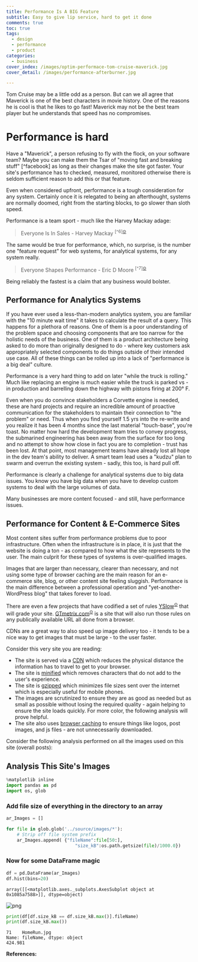 ```yaml
---
title: Performance Is A BIG Feature
subtitle: Easy to give lip service, hard to get it done
comments: true
toc: true
tags:
  - design
  - performance
  - product
categories:
  - business
cover_index: /images/optim-performace-tom-cruise-maverick.jpg
cover_detail: /images/performance-afterburner.jpg

---
```

Tom Cruise may be a little odd as a person. But can we all agree that Maverick is one of the best characters in movie history. One of the reasons he is cool is that he likes to go fast! Maverick may not be the best team player but he understands that speed has no compromises.

# Performance is hard

Have a "Maverick", a person refusing to fly with the flock, on your software team? Maybe you can make them the Tsar of "moving fast and breaking stuff" [^facebook] as long as their changes make the site got faster. Your site's performance has to checked, measured, monitored otherwise there is seldom sufficient reason to add this or that feature. 

Even when considered upfront, performance is a tough consideration for any system. Certainly once it is relegated to being an afterthought, systems are normally doomed, right from the starting blocks, to go slower than sloth speed.

Performance is a team sport - much like the Harvey Mackay adage:

> Everyone Is In Sales - Harvey Mackay <sup>[^6][⊙](#foot6)</sup>

The same would be true for performance, which, no surprise, is the number one "feature request" for web systems, for analytical systems, for any system really. 

> Everyone Shapes Performance - Eric D Moore <sup>[^7][⊙](#foot7)</sup>


Being reliably the fastest is a claim that any business would bolster.


## Performance for Analytics Systems

If you have ever used a less-than-modern analytics system, you are familiar with the "10 minute wait time" it takes to calculate the result of a query. This happens for a plethora of reasons. One of them is a poor understanding of the problem space and choosing components that are too narrow for the holistic needs of the business. One of them is a product architecture being asked to do more than originally designed to do - where key customers ask appropriately selected components to do things outside of their intended use case. All of these things can be rolled up into a lack of "performance is a big deal" culture.

Performance is a very hard thing to add on later "while the truck is rolling." Much like replacing an engine is much easier while the truck is parked vs - in production and barrelling down the highway with pistons firing at 200&#176; F.

Even when you do convince stakeholders a Corvette engine is needed, these are hard projects and require an incredible amount of proactive communication for the stakeholders to maintain their connection to "the problem" or need. Thus when you find yourself 1.5 yrs into the re-write and you realize it has been 4 months since the last material "touch-base", you're toast. No matter how hard the development team tries to convey progress, the submarined engineering has been away from the surface for too long and no attempt to show how close in fact you are to completion - trust has been lost. At that point, most management teams have already lost all hope in the dev team's ability to deliver. A smart team lead uses a "kudzu" plan to swarm and overrun the existing system - sadly, this too, is hard pull off.

Performance is clearly a challenge for analytical systems due to big data issues. You know you have big data when you have to develop custom systems to deal with the large volumes of data.

Many businesses are more content focused - and still, have performance issues.

## Performance for Content & E-Commerce Sites

Most content sites suffer from performance problems due to poor infrastructure. Often when the infrastructure is in place, it is just that the website is doing a ton - as compared to how what the site represents to the user. The main culprit for these types of systems is over-qualified images. 

Images that are larger than necessary, clearer than necessary, and not using some type of browser caching are the main reason for an e-commerce site, blog, or other content site feeling sluggish. Performance is the main difference between a professional operation and "yet-another-WordPress blog" that takes forever to load.

There are even a few projects that have codified a set of rules [YSlow](http://yslow.org/)<sup>[⊙](#foot1)</sup> that will grade your site. [GTmetrix.com](https://gtmetrix.com/)<sup>[⊙](#foot5)</sup> is a site that will also run those rules on any publically available URL all done from a browser.

CDNs are a great way to also speed up image delivery too - it tends to be a nice way to get images that must be large - to the user faster. 

Consider this very site you are reading:

- The site is served via a [CDN](https://en.wikipedia.org/wiki/Content_delivery_network) which reduces the physical distance the information has to travel to get to your browser.
- The site is [minified](http://bit.ly/2ljO1wO) which removes characters that do not add to the user's experience.
- The site is [gzipped](https://en.wikipedia.org/wiki/Gzip) which minimizes file sizes sent over the internet which is especially useful for mobile phones.
- The images are scrutinized to ensure they are as good as needed but as small as possible without losing the required quality - again helping to ensure the site loads quickly. For more color, the following analysis will prove helpful.
- The site also uses [browser caching](https://en.wikipedia.org/wiki/Web_cache#Cache_control) to ensure things like logos, post images, and js files - are not unnecessarily downloaded.

Consider the following analysis performed on all the images used on this site (overall posts):

## Analysis This Site's Images

```python
%matplotlib inline
import pandas as pd
import os, glob
```

### Add file size of everything in the directory to an array


```python
ar_Images = []

for file in glob.glob('../source/images/*'):
    # Strip off file system prefix 
    ar_Images.append( {"fileName":file[50:],
                          "size_kB":os.path.getsize(file)/1000.0})
```

### Now for some DataFrame magic

```python
df = pd.DataFrame(ar_Images)
df.hist(bins=20)
```
    array([[<matplotlib.axes._subplots.AxesSubplot object at 0x1085a7588>]], dtype=object)

![png](/images/histogram_output_4_1.png)

```python
print(df[df.size_kB == df.size_kB.max()].fileName)
print(df.size_kB.max())
```
    71    HomeRun.jpg
    Name: fileName, dtype: object
    424.981

**References:**
[^1]: Lighthouse

	<ul><li><a id="foot3" href="//yslow.org/">Site:</a> YSlow.org</li><li><a id="foot4" href="//tools.pingdom.com/">Site:</a> Pingdom Website Tools</li><li><a id="foot5" href="https://gtmetrix.com/">Site:</a> GTMetrix.com</li><li><a id="foot1" href="http://briancaffey.github.io/2016/03/14/ipynb-with-jekyll.html">Article:</a> on how to include analysis in a blog post </a></li><li><a id="foot2" href="http://prooffreaderplus.blogspot.com/2014/11/how-to-quickly-turn-ipython-notebook.html">Article:</a> more on including analysis in a blog post</li><li><a id="foot6" href="http://www.harveymackay.com/sales-is-everyones-business/">Quote: Harvey Mackay</a> on sales as a team effort</li><li><a id="foot7" href="https://ericdmoore.com/2017/Performance-Is-A-BIG-Feature/index.html">Quote: Eric D Moore</a> on performance with a self reference footnote to seem believable</li></ul>
